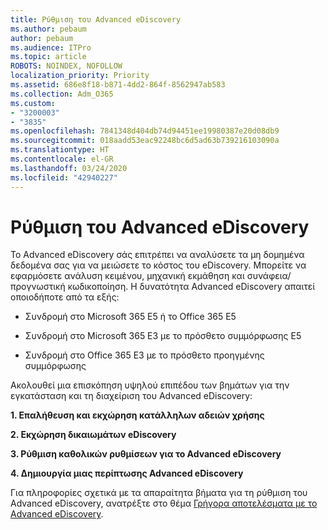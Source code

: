 ```yaml
---
title: Ρύθμιση του Advanced eDiscovery
ms.author: pebaum
author: pebaum
ms.audience: ITPro
ms.topic: article
ROBOTS: NOINDEX, NOFOLLOW
localization_priority: Priority
ms.assetid: 686e8f18-b871-4dd2-864f-8562947ab583
ms.collection: Adm_O365
ms.custom:
- "3200003"
- "3835"
ms.openlocfilehash: 7841348d404db74d94451ee19980387e20d08db9
ms.sourcegitcommit: 018aadd53eac92248bc6d5ad63b739216103090a
ms.translationtype: HT
ms.contentlocale: el-GR
ms.lasthandoff: 03/24/2020
ms.locfileid: "42940227"
---
```

# <a name="set-up-advanced-ediscovery"></a>Ρύθμιση του Advanced eDiscovery

Το Advanced eDiscovery σάς επιτρέπει να αναλύσετε τα μη δομημένα δεδομένα σας για να μειώσετε το κόστος του eDiscovery. Μπορείτε να εφαρμόσετε ανάλυση κειμένου, μηχανική εκμάθηση και συνάφεια/προγνωστική κωδικοποίηση.  Η δυνατότητα Advanced eDiscovery απαιτεί οποιοδήποτε από τα εξής:

- Συνδρομή στο Microsoft 365 E5 ή το Office 365 E5

- Συνδρομή στο Microsoft 365 E3 με το πρόσθετο συμμόρφωσης E5

- Συνδρομή στο Office 365 E3 με το πρόσθετο προηγμένης συμμόρφωσης

Ακολουθεί μια επισκόπηση υψηλού επιπέδου των βημάτων για την εγκατάσταση και τη διαχείριση του Advanced eDiscovery:

**1. Επαλήθευση και εκχώρηση κατάλληλων αδειών χρήσης**

**2. Εκχώρηση δικαιωμάτων eDiscovery**

**3. Ρύθμιση καθολικών ρυθμίσεων για το Advanced eDiscovery**

**4. Δημιουργία μιας περίπτωσης Advanced eDiscovery**

Για πληροφορίες σχετικά με τα απαραίτητα βήματα για τη ρύθμιση του Advanced eDiscovery, ανατρέξτε στο θέμα [Γρήγορα αποτελέσματα με το Advanced eDiscovery](https://docs.microsoft.com/microsoft-365/compliance/get-started-with-advanced-ediscovery?view=o365-worldwide).
